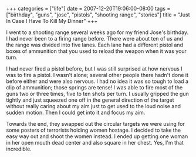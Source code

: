 +++
categories = ["life"]
date = 2007-12-20T19:06:00-08:00
tags = ["birthday", "guns", "jose", "pistols", "shooting range", "stories"]
title = "Just In Case I Have To Kill My Dinner"
+++

I went to a shooting range several weeks ago for my friend Jose's birthday. I had never been to a firing range before. There were about ten of us and the range was divided into five lanes. Each lane had a different pistol and boxes of ammunition that you used to reload the weapon when it was your turn.

I had never fired a pistol before, but I was still surprised at how nervous I was to fire a pistol. I wasn't alone; several other people there hadn't done it before either and were also nervous. I had no idea it was so tough to load a clip of ammunition; those springs are tense! I was able to fire most of the guns two or three times, five to ten shots per turn. I usually gripped the gun tightly and just squeezed one off in the general direction of the target without really caring about my aim just to get used to the loud noise and sudden motion. Then I could get into it and focus my aim.

Towards the end, they swapped out the circular targets we were using for some posters of terrorists holding women hostage. I decided to take the easy way out and shoot the women instead. I ended up getting one woman in her open mouth dead center and also square in her chest. Yes, I'm that incredible.

